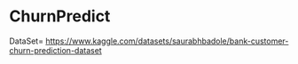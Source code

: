 # ChurnPredict
DataSet= https://www.kaggle.com/datasets/saurabhbadole/bank-customer-churn-prediction-dataset
